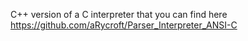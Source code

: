 C++ version of a C interpreter that you can find here https://github.com/aRycroft/Parser_Interpreter_ANSI-C
